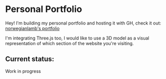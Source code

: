 # Personal Portfolio
Hey! I'm building my personal portfolio and hosting it with GH, check it out: [norwegianlamb's portfolio](https://norwegianlamb.github.io/)

I'm integrating Three.js too, I would like to use a 3D model as a visual representation of which section of the website you're visiting.

## Current status:
Work in progress
